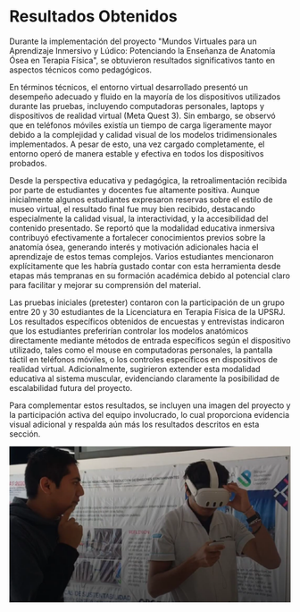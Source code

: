 # Resultados Obtenidos

Durante la implementación del proyecto "Mundos Virtuales para un Aprendizaje Inmersivo y Lúdico: Potenciando la Enseñanza de Anatomía Ósea en Terapia Física", se obtuvieron resultados significativos tanto en aspectos técnicos como pedagógicos.

En términos técnicos, el entorno virtual desarrollado presentó un desempeño adecuado y fluido en la mayoría de los dispositivos utilizados durante las pruebas, incluyendo computadoras personales, laptops y dispositivos de realidad virtual (Meta Quest 3). Sin embargo, se observó que en teléfonos móviles existía un tiempo de carga ligeramente mayor debido a la complejidad y calidad visual de los modelos tridimensionales implementados. A pesar de esto, una vez cargado completamente, el entorno operó de manera estable y efectiva en todos los dispositivos probados.

Desde la perspectiva educativa y pedagógica, la retroalimentación recibida por parte de estudiantes y docentes fue altamente positiva. Aunque inicialmente algunos estudiantes expresaron reservas sobre el estilo de museo virtual, el resultado final fue muy bien recibido, destacando especialmente la calidad visual, la interactividad, y la accesibilidad del contenido presentado. Se reportó que la modalidad educativa inmersiva contribuyó efectivamente a fortalecer conocimientos previos sobre la anatomía ósea, generando interés y motivación adicionales hacia el aprendizaje de estos temas complejos. Varios estudiantes mencionaron explícitamente que les habría gustado contar con esta herramienta desde etapas más tempranas en su formación académica debido al potencial claro para facilitar y mejorar su comprensión del material.

Las pruebas iniciales (pretester) contaron con la participación de un grupo entre 20 y 30 estudiantes de la Licenciatura en Terapia Física de la UPSRJ. Los resultados específicos obtenidos de encuestas y entrevistas indicaron que los estudiantes preferirían controlar los modelos anatómicos directamente mediante métodos de entrada específicos según el dispositivo utilizado, tales como el mouse en computadoras personales, la pantalla táctil en teléfonos móviles, o los controles específicos en dispositivos de realidad virtual. Adicionalmente, sugirieron extender esta modalidad educativa al sistema muscular, evidenciando claramente la posibilidad de escalabilidad futura del proyecto.

Para complementar estos resultados, se incluyen una imagen del proyecto y la participación activa del equipo involucrado, lo cual proporciona evidencia visual adicional y respalda aún más los resultados descritos en esta sección.

![](../Imagenes/Figura_44.png)